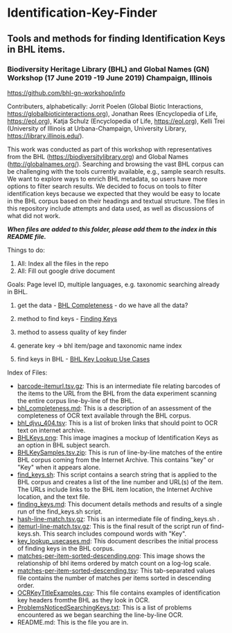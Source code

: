 # Identification-Key-Finder
## Tools and methods for finding Identification Keys in BHL items. 
### Biodiversity Heritage Library (BHL) and Global Names (GN) Workshop (17 June 2019 -19 June 2019) Champaign, Illinois

https://github.com/bhl-gn-workshop/info

Contributers, alphabetically: Jorrit Poelen (Global Biotic Interactions, https://globalbioticinteractions.org), Jonathan Rees (Encyclopedia of Life, https://eol.org), Katja Schulz (Encyclopedia of Life, https://eol.org), Kelli Trei (University of Illinois at Urbana-Champaign, University Library, https://library.illinois.edu/).

This work was conducted as part of this workshop with representatives from the BHL (https://biodiversitylibrary.org) and Global Names (http://globalnames.org/). Searching and browsing the vast BHL corpus can be challenging with the tools currently available, e.g., sample search results. We want to explore ways to enrich BHL metadata, so users have more options to filter search results. We decided to focus on tools to filter identification keys because we expected that they would be easy to locate in the BHL corpus based on their headings and textual structure. The files in this repository include attempts and data used, as well as discussions of what did not work.

**_When files are added to this folder, please add them to the index in this README file._**

Things to do:

1. All: Index all the files in the repo
2. All: Fill out google drive document

Goals: Page level ID, multiple languages, e.g. taxonomic searching already in BHL.

1. get the data - [BHL Completeness](./bhl_completeness.md) - do we have all the data?

2. method to find keys - [Finding Keys](./finding_keys.md) 

3. method to assess quality of key finder

4. generate key -> bhl item/page and taxonomic name index

5. find keys in BHL - [BHL Key Lookup Use Cases](./key_lookup_usecases.md)

Index of Files:

 * [barcode-itemurl.tsv.gz](./barcode-itemurl.tsv.gz): This is an intermediate file relating barcodes of the items to the URL from the BHL from the data experiment scanning the entire corpus line-by-line of the BHL.
 * [bhl_completeness.md](./bhl_completeness.md): This is a description of an assessment of the completeness of OCR text available through the BHL corpus.
 * [bhl_djvu_404.tsv](./bhl_djvu_404.tsv): This is a list of broken links that should point to OCR text on internet archive.
 * [BHLKeys.png](./BHLKeys.png): This image imagines a mockup of Identification Keys as an option in BHL subject search.
 * [BHLKeySamples.tsv.zip](./BHLKeySamples.tsv.zip): This is run of line-by-line matches of the entire BHL corpus coming from the Internet Archive. This contains "key" or "Key" when it appears alone.
 * [find_keys.sh](./find_keys.sh): This script contains a search string that is applied to the BHL corpus and creates a list of the line number and URL(s) of the item. The URLs include links to the BHL item location, the Internet Archive location, and the text file.
 * [finding_keys.md](./finding_keys.md): This document details methods and results of a single run of the find_keys.sh script.
* [hash-line-match.tsv.gz](./hash-line-match.tsv.gz): This is an intermediate file of finding_keys.sh .
 * [itemurl-line-match.tsv.gz](./itemurl-line-match.tsv.gz): This is the final result of the script run of find-keys.sh. This search includes compound words with "Key".
 * [key_lookup_usecases.md](./key_lookup_usecases.md): This document describes the initial process of finding keys in the BHL corpus.
 * [matches-per-item-sorted-descending.png](./matches-per-item-sorted-descending.png): This image shows the relationship of bhl items ordered by match count on a log-log scale.
 * [matches-per-item-sorted-descending.tsv](./matches-per-item-sorted-descending.tsv): This tab-separated values file contains the number of matches per items sorted in descending order.
 * [OCRKeyTitleExamples.csv](./OCRKeyTitleExamples.csv): This file contains examples of identification key headers fromthe BHL as they look in OCR.
 * [ProblemsNoticedSearchingKeys.txt](./ProblemsNoticedSearchingKeys.txt): This is a list of problems encountered as we began searching the line-by-line OCR.
 * README.md: This is the file you are in.
	
